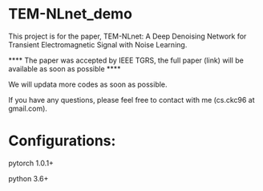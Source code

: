 # TEM-NLnet_demo
This project is for the paper, TEM-NLnet: A Deep Denoising Network for Transient Electromagnetic Signal with Noise Learning.

**** The paper was accepted by IEEE TGRS, the full paper (link) will be available as soon as possible ****

We will updata more codes as soon as possible. 

If you have any questions, please feel free to contact with me (cs.ckc96 at gmail.com).

# Configurations:

pytorch 1.0.1+

python 3.6+
